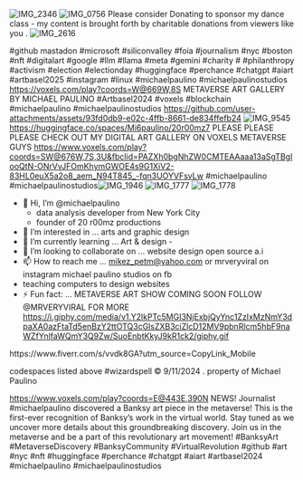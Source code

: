 ![IMG_2346](https://github.com/user-attachments/assets/4b6e2e48-5469-472d-80e9-c3cf3eb47790)
![IMG_0756](https://github.com/user-attachments/assets/daf06acb-215f-4049-adef-b2996b3f00ac)
Please consider Donating to sponsor my dance class - my content is brought forth by charitable donations from viewers like you . 
![IMG_2616](https://github.com/user-attachments/assets/329fc449-4092-4c49-a38f-f53bf0e927d1)

#github mastadon #microsoft #siliconvalley #foia #journalism #nyc #boston #nft #digitalart #google #llm #llama #meta #gemini #charity # #philanthropy #activism #election #electionday #huggingface #perchance #chatgpt #aiart #artbasel2025 #instagram #linux #michaelpaulino #michaelpaulinostudios
https://voxels.com/play?coords=W@669W,8S
METAVERSE ART GALLERY BY MICHAEL PAULINO #Artbasel2024 #voxels #blockchain #michaelpaulino #michaelpaulinostudios
https://github.com/user-attachments/assets/93fd0db9-e02c-4ffb-8661-de834ffefb24
![IMG_9545](https://github.com/user-attachments/assets/67b2338f-b93c-4632-9c78-0de12f09c5c4)
https://huggingface.co/spaces/Mi6paulino/20r00mz7
PLEASE PLEASE PLEASE CHECK OUT MY DIGITAL ART GALLERY ON VOXELS METAVERSE GUYS https://www.voxels.com/play?coords=SW@676W,7S,3U&fbclid=PAZXh0bgNhZW0CMTEAAaaa13aSgTBglooQtN-ONrVvJFOmKhymGWOE4s9G1XiV2-83HL0euX5a2o8_aem_N94T845_-fqn3UOYVFsvLw
#michaelpaulino #michaelpaulinostudios![IMG_1946](https://github.com/user-attachments/assets/f3994245-b531-41a7-973b-796b5dd472ee)
![IMG_1777](https://github.com/user-attachments/assets/b61f78e5-0ede-427a-baf3-a61a81af055f)
![IMG_1778](https://github.com/user-attachments/assets/6c795eef-c37b-46c2-bf41-667c10a4881c)


- 👋 Hi, I’m @michaelpaulino
  - data analysis developer from New York City
  - founder of 20 r00mz productions 
- 👀 I’m interested in ... arts and graphic design
- 🌱 I’m currently learning ... Art & design - 
- 🤝 I’m looking to collaborate on ... website design open source a.i
- 📫 How to reach me ... mikez_petm@yahoo.com or mrveryviral on instagram michael paulino studios on fb
- teaching computers to design websites
- ⚡ Fun fact: ... METAVERSE ART SHOW COMING SOON FOLLOW @MRVERYVIRAL FOR MORE 
https://i.giphy.com/media/v1.Y2lkPTc5MGI3NjExbjQyYnc1ZzIxMzNmY3dpaXA0azFtaTd5enBzY2ttOTQ3cGlsZXB3ciZlcD12MV9pbnRlcm5hbF9naWZfYnlfaWQmY3Q9Zw/SuoEnbtKkyJ9kR1ck2/giphy.gif
<!---
mi6paulino/mi6paulino is a ✨ special ✨ repository because its `README.md` (this file) appears on your GitHub profile.
You can click the Preview link to take a look at your changes.
--->https://www.fiverr.com/s/vvdk8GA?utm_source=CopyLink_Mobile
codespaces listed above #wizardspell ©️ 9/11/2024 . property of Michael Paulino 

https://www.voxels.com/play?coords=E@443E,390N
NEWS! Journalist #michaelpaulino discovered a Banksy art piece in the metaverse! This is the first-ever recognition of Banksy’s work in the virtual world. Stay tuned as we uncover more details about this groundbreaking discovery. Join us in the metaverse and be a part of this revolutionary art movement! #BanksyArt #MetaverseDiscovery #BanksyCommunity #VirtualRevolution #github #art #nyc #nft #huggingface #perchance #chatgpt #aiart #artbasel2024 #michaelpaulino #michaelpaulinostudios
